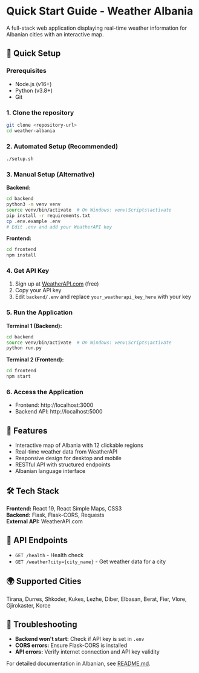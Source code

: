 # Quick Start Guide - Weather Albania

A full-stack web application displaying real-time weather information for Albanian cities with an interactive map.

## 🚀 Quick Setup

### Prerequisites
- Node.js (v16+)
- Python (v3.8+)
- Git

### 1. Clone the repository
```bash
git clone <repository-url>
cd weather-albania
```

### 2. Automated Setup (Recommended)
```bash
./setup.sh
```

### 3. Manual Setup (Alternative)

**Backend:**
```bash
cd backend
python3 -m venv venv
source venv/bin/activate  # On Windows: venv\Scripts\activate
pip install -r requirements.txt
cp .env.example .env
# Edit .env and add your WeatherAPI key
```

**Frontend:**
```bash
cd frontend
npm install
```

### 4. Get API Key
1. Sign up at [WeatherAPI.com](https://www.weatherapi.com/) (free)
2. Copy your API key
3. Edit `backend/.env` and replace `your_weatherapi_key_here` with your key

### 5. Run the Application

**Terminal 1 (Backend):**
```bash
cd backend
source venv/bin/activate  # On Windows: venv\Scripts\activate
python run.py
```

**Terminal 2 (Frontend):**
```bash
cd frontend
npm start
```

### 6. Access the Application
- Frontend: http://localhost:3000
- Backend API: http://localhost:5000

## 📱 Features

- Interactive map of Albania with 12 clickable regions
- Real-time weather data from WeatherAPI
- Responsive design for desktop and mobile
- RESTful API with structured endpoints
- Albanian language interface

## 🛠️ Tech Stack

**Frontend:** React 19, React Simple Maps, CSS3  
**Backend:** Flask, Flask-CORS, Requests  
**External API:** WeatherAPI.com

## 📡 API Endpoints

- `GET /health` - Health check
- `GET /weather?city={city_name}` - Get weather data for a city

## 🌍 Supported Cities

Tirana, Durres, Shkoder, Kukes, Lezhe, Diber, Elbasan, Berat, Fier, Vlore, Gjirokaster, Korce

## 🐛 Troubleshooting

- **Backend won't start:** Check if API key is set in `.env`
- **CORS errors:** Ensure Flask-CORS is installed
- **API errors:** Verify internet connection and API key validity

For detailed documentation in Albanian, see [README.md](README.md).